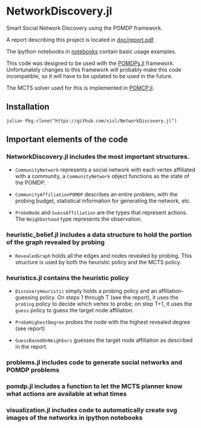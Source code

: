 # NetworkDiscovery.jl

Smart Social Network Discovery using the POMDP framework.

A report describing this project is located in [doc/report.pdf](https://github.com/sisl/NetworkDiscovery.jl/blob/master/doc/report.pdf).

The ipython notebooks in [notebooks](https://github.com/sisl/NetworkDiscovery.jl/tree/master/notebooks) contain basic usage examples.

This code was designed to be used with the [POMDPs.jl](https://github.com/sisl/POMDPs.jl) framework. Unfortunately changes to this framework will probably make this code incompatible, so it will have to be updated to be used in the future.

The MCTS solver used for this is implemented in [POMCP.jl](https://github.com/sisl/POMCP.jl).

## Installation

```
julia> Pkg.clone("https://github.com/sisl/NetworkDiscovery.jl")
```

## Important elements of the code

### NetworkDiscovery.jl includes the most important structures.

* `CommunityNetwork` represents a social network with each vertex affiliated with a community, a `CommunityNetwork` object functions as the state of the POMDP.

* `CommunityAffiliationPOMDP` describes an entire problem, with the probing budget, statistical information for generating the network, etc.

* `ProbeNode` and `GuessAffiliation` are the types that represent actions. The `Neighborhood` type represents the observation.

### heuristic_belief.jl includes a data structure to hold the portion of the graph revealed by probing

* `RevealedGraph` holds all the edges and nodes revealed by probing. This structure is used by both the heuristic policy and the MCTS policy.

### heuristics.jl contains the heuristic policy

* `DiscoveryHeuristic` simply holds a probing policy and an affiliation-guessing policy. On steps 1 through T (see the report), it uses the `probing` policy to decide which vertex to probe; on step T+1, it uses the `guess` policy to guess the target node affiliation.

* `ProbeHighestDegree` probes the node with the highest revealed degree (see report)

* `GuessBasedOnNeighbors` guesses the target node affiliation as described in the report.

### problems.jl includes code to generate social networks and POMDP problems

### pomdp.jl includes a function to let the MCTS planner know what actions are available at what times

### visualization.jl includes code to automatically create svg images of the networks in ipython notebooks
